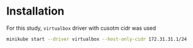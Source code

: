 # Installation

For this study, `virtualbox` driver with cusotm cidr was used

```bash
minikube start --driver virtualbox --host-only-cidr 172.31.31.1/24
```